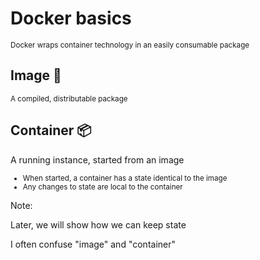 # Docker basics

<small>Docker wraps container technology in an easily consumable package</small>

<div class="container">
<div class="row">
<div class="col fragment">
<h2>Image &#x1F304;</h2>

<small>
A compiled, distributable package
</small>

</div>
<div class="col fragment">
<h2>Container &#x1F4E6;</h2>

A running instance, started from an image

</div>
</div>
</div>

<small>
<ul>
<li class="fragment"> When started, a container has a state identical to the image</li>
<li class="fragment"> Any changes to state are local to the container</li>
</ul>
</small>

Note:

Later, we will show how we can keep state

I often confuse "image" and "container"
